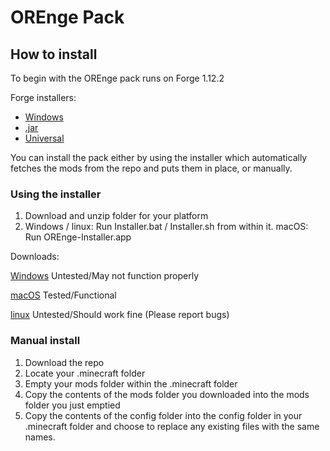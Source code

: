 # OREnge Pack

## How to install

To begin with the OREnge pack runs on Forge 1.12.2

Forge installers:
* [Windows](https://github.com/LordDecapo/OREmodded/raw/master/forge-1.12.2-14.23.4.2705-installer-win.exe)
* [.jar](https://github.com/LordDecapo/OREmodded/raw/master/forge-1.12.2-14.23.4.2705-installer.jar)
* [Universal](https://github.com/LordDecapo/OREmodded/raw/master/forge-1.12.2-14.23.4.2705-universal.jar)

You can install the pack either by using the installer which automatically fetches the mods from the repo and puts them in place, or manually.

### Using the installer

1. Download and unzip folder for your platform
2. Windows / linux: Run Installer.bat / Installer.sh from within it. macOS: Run OREnge-Installer.app

Downloads:

[Windows](https://drive.google.com/open?id=1hA7Ay6CMSBc6vNEXKgAL3hN7G39Kib0H) Untested/May not function properly

[macOS](https://drive.google.com/open?id=1zY6jfiVpCNUXcdQfKtGkC7J1slzdcabD)   Tested/Functional

[linux](https://drive.google.com/open?id=1Lw83slBpBdlatPlkWJ7cBdRT1EhjSHh2)   Untested/Should work fine (Please report bugs)

### Manual install

1. Download the repo
2. Locate your .minecraft folder
3. Empty your mods folder within the .minecraft folder
4. Copy the contents of the mods folder you downloaded into the mods folder you just emptied
5. Copy the contents of the config folder into the config folder in your .minecraft folder and choose to replace any existing files with the same names.
